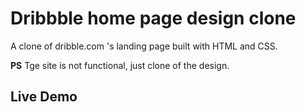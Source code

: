 # Dribbble home page design clone

A clone of dribble.com 's landing page built with HTML and CSS.

**PS**
Tge site is not functional, just clone of the design.

## Live Demo

